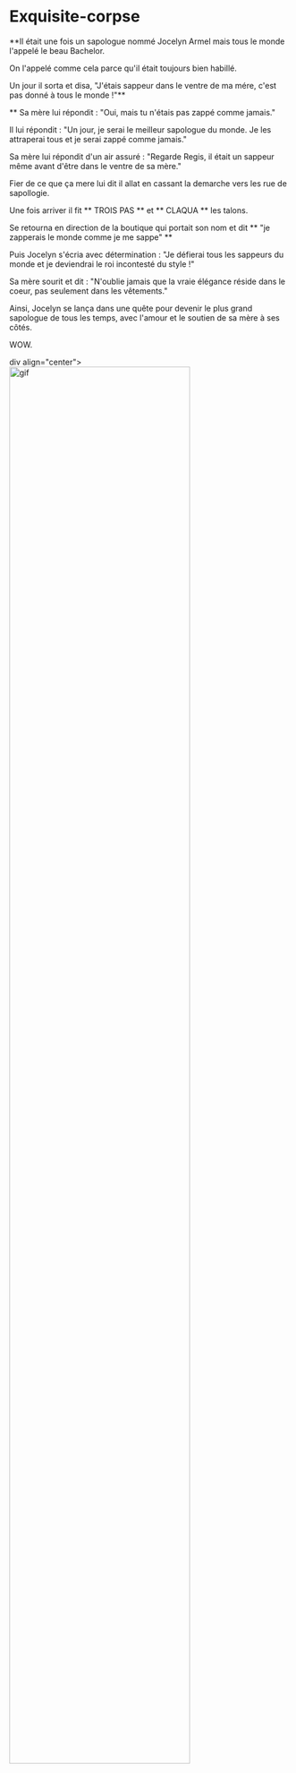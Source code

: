 # Exquisite-corpse

**Il était une fois un sapologue nommé Jocelyn Armel mais tous le monde l'appelé le beau Bachelor.

On l'appelé comme cela parce qu'il était toujours bien habillé.

Un jour il sorta et disa, "J'étais sappeur dans le ventre de ma mére, c'est pas donné à tous le monde !"**

** Sa mère lui répondit : "Oui, mais tu n'étais pas zappé comme jamais."

Il lui répondit : "Un jour, je serai le meilleur sapologue du monde. Je les attraperai tous et je serai zappé comme jamais."

Sa mère lui répondit d'un air assuré : "Regarde Regis, il était un sappeur même avant d'être dans le ventre de sa mère."

Fier de ce que ça mere lui dit il allat en cassant la demarche vers les rue de sapollogie.

Une fois arriver il fit ** TROIS PAS ** et ** CLAQUA ** les talons.

Se retourna en direction de la boutique qui portait son nom et dit ** "je zapperais le monde comme je me sappe" **

Puis Jocelyn s'écria avec détermination : "Je défierai tous les sappeurs du monde et je deviendrai le roi incontesté du style !"

Sa mère sourit et dit : "N'oublie jamais que la vraie élégance réside dans le coeur, pas seulement dans les vêtements."

Ainsi, Jocelyn se lança dans une quête pour devenir le plus grand sapologue de tous les temps, avec l'amour et le soutien de sa mère à ses côtés.

WOW.

div align="center">
  <img src="https://media1.tenor.com/m/_Yz56zN5lDIAAAAC/bachelor-loris.gif" alt="gif" width="80%" />
</div>
